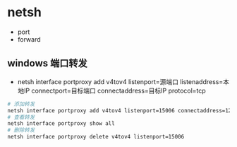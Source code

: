 # netsh

- port
- forward

## windows 端口转发

- netsh interface portproxy add v4tov4 listenport=源端口 listenaddress=本地IP connectport=目标端口 connectaddress=目标IP protocol=tcp

```sh
# 添加转发
netsh interface portproxy add v4tov4 listenport=15006 connectaddress=127.0.0.1 connectport=5006
# 查看转发
netsh interface portproxy show all
# 删除转发
netsh interface portproxy delete v4tov4 listenport=15006
```
